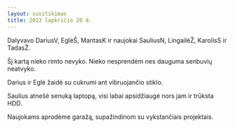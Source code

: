 ```yaml
---
layout: susitikimas
title: 2013 lapkričio 20 d.
---
```

Dalyvavo DariusV, EglėŠ, MantasK ir naujokai SauliusN, LingailėŽ, KarolisS ir TadasŽ.

Šį kartą nieko rimto nevyko. Nieko nesprendėm nes dauguma senbuvių neatvyko.

Darius ir Eglė žaidė su cukrumi ant vibruojančio stiklo.

Saulius atnešė senuką laptopą, visi labai apsidžiaugė nors jam ir trūksta HDD.

Naujokams aprodėme garažą, supažindinom su vykstančiais projektais.


